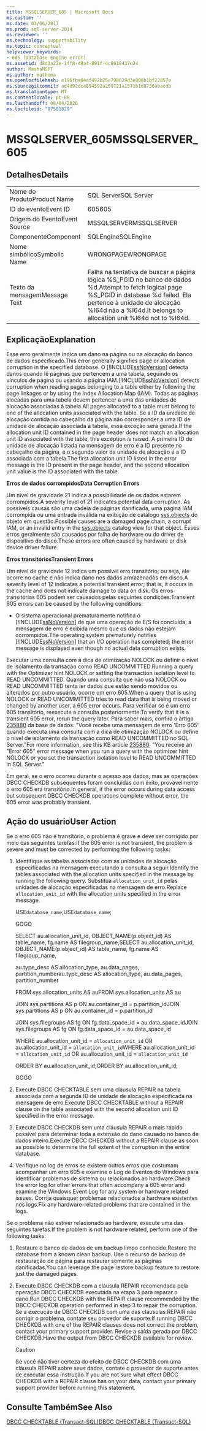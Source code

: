 ```yaml
---
title: MSSQLSERVER_605 | Microsoft Docs
ms.custom: ''
ms.date: 03/06/2017
ms.prod: sql-server-2014
ms.reviewer: ''
ms.technology: supportability
ms.topic: conceptual
helpviewer_keywords:
- 605 (Database Engine error)
ms.assetid: d8d3a22e-1ff8-48a4-891f-4c8619437e24
author: MashaMSFT
ms.author: mathoma
ms.openlocfilehash: e196fba84af492b25e798629d3e808b1bf22857e
ms.sourcegitcommit: ad4d92dce894592a259721a1571b1d8736abacdb
ms.translationtype: MT
ms.contentlocale: pt-BR
ms.lasthandoff: 08/04/2020
ms.locfileid: "87581829"
---
```

# <a name="mssqlserver_605"></a><span data-ttu-id="4f328-102">MSSQLSERVER_605</span><span class="sxs-lookup"><span data-stu-id="4f328-102">MSSQLSERVER_605</span></span>
    
## <a name="details"></a><span data-ttu-id="4f328-103">Detalhes</span><span class="sxs-lookup"><span data-stu-id="4f328-103">Details</span></span>  
  
|||  
|-|-|  
|<span data-ttu-id="4f328-104">Nome do Produto</span><span class="sxs-lookup"><span data-stu-id="4f328-104">Product Name</span></span>|<span data-ttu-id="4f328-105">SQL Server</span><span class="sxs-lookup"><span data-stu-id="4f328-105">SQL Server</span></span>|  
|<span data-ttu-id="4f328-106">ID do evento</span><span class="sxs-lookup"><span data-stu-id="4f328-106">Event ID</span></span>|<span data-ttu-id="4f328-107">605</span><span class="sxs-lookup"><span data-stu-id="4f328-107">605</span></span>|  
|<span data-ttu-id="4f328-108">Origem do Evento</span><span class="sxs-lookup"><span data-stu-id="4f328-108">Event Source</span></span>|<span data-ttu-id="4f328-109">MSSQLSERVER</span><span class="sxs-lookup"><span data-stu-id="4f328-109">MSSQLSERVER</span></span>|  
|<span data-ttu-id="4f328-110">Componente</span><span class="sxs-lookup"><span data-stu-id="4f328-110">Component</span></span>|<span data-ttu-id="4f328-111">SQLEngine</span><span class="sxs-lookup"><span data-stu-id="4f328-111">SQLEngine</span></span>|  
|<span data-ttu-id="4f328-112">Nome simbólico</span><span class="sxs-lookup"><span data-stu-id="4f328-112">Symbolic Name</span></span>|<span data-ttu-id="4f328-113">WRONGPAGE</span><span class="sxs-lookup"><span data-stu-id="4f328-113">WRONGPAGE</span></span>|  
|<span data-ttu-id="4f328-114">Texto da mensagem</span><span class="sxs-lookup"><span data-stu-id="4f328-114">Message Text</span></span>|<span data-ttu-id="4f328-115">Falha na tentativa de buscar a página lógica %S_PGID no banco de dados %d.</span><span class="sxs-lookup"><span data-stu-id="4f328-115">Attempt to fetch logical page %S_PGID in database %d failed.</span></span> <span data-ttu-id="4f328-116">Ela pertence à unidade de alocação %I64d não a %I64d.</span><span class="sxs-lookup"><span data-stu-id="4f328-116">It belongs to allocation unit %I64d not to %I64d.</span></span>|  
  
## <a name="explanation"></a><span data-ttu-id="4f328-117">Explicação</span><span class="sxs-lookup"><span data-stu-id="4f328-117">Explanation</span></span>  
 <span data-ttu-id="4f328-118">Esse erro geralmente indica um dano na página ou na alocação do banco de dados especificado.</span><span class="sxs-lookup"><span data-stu-id="4f328-118">This error generally signifies page or allocation corruption in the specified database.</span></span> <span data-ttu-id="4f328-119">O [!INCLUDE[ssNoVersion](../../includes/ssnoversion-md.md)] detecta danos quando lê páginas que pertencem a uma tabela, seguindo os vínculos de página ou usando a página IAM.</span><span class="sxs-lookup"><span data-stu-id="4f328-119">[!INCLUDE[ssNoVersion](../../includes/ssnoversion-md.md)] detects corruption when reading pages belonging to a table either by following the page linkages or by using the Index Allocation Map (IAM).</span></span> <span data-ttu-id="4f328-120">Todas as páginas alocadas para uma tabela devem pertencer a uma das unidades de alocação associadas à tabela.</span><span class="sxs-lookup"><span data-stu-id="4f328-120">All pages allocated to a table must belong to one of the allocation units associated with the table.</span></span> <span data-ttu-id="4f328-121">Se a ID da unidade de alocação contida no cabeçalho da página não corresponder a uma ID de unidade de alocação associada à tabela, essa exceção será gerada.</span><span class="sxs-lookup"><span data-stu-id="4f328-121">If the allocation unit ID contained in the page header does not match an allocation unit ID associated with the table, this exception is raised.</span></span> <span data-ttu-id="4f328-122">A primeira ID de unidade de alocação listada na mensagem de erro é a ID presente no cabeçalho da página, e o segundo valor da unidade de alocação é a ID associada com a tabela.</span><span class="sxs-lookup"><span data-stu-id="4f328-122">The first allocation unit ID listed in the error message is the ID present in the page header, and the second allocation unit value is the ID associated with the table.</span></span>  
  
 <span data-ttu-id="4f328-123">**Erros de dados corrompidos**</span><span class="sxs-lookup"><span data-stu-id="4f328-123">**Data Corruption Errors**</span></span>  
  
 <span data-ttu-id="4f328-124">Um nível de gravidade 21 indica a possibilidade de os dados estarem corrompidos.</span><span class="sxs-lookup"><span data-stu-id="4f328-124">A severity level of 21 indicates potential data corruption.</span></span> <span data-ttu-id="4f328-125">As possíveis causas são uma cadeia de páginas danificada, uma página IAM corrompida ou uma entrada inválida na exibição de catálogo [sys.objects](/sql/relational-databases/system-catalog-views/sys-objects-transact-sql) do objeto em questão.</span><span class="sxs-lookup"><span data-stu-id="4f328-125">Possible causes are a damaged page chain, a corrupt IAM, or an invalid entry in the [sys.objects](/sql/relational-databases/system-catalog-views/sys-objects-transact-sql) catalog view for that object.</span></span> <span data-ttu-id="4f328-126">Esses erros geralmente são causados por falha de hardware ou do driver de dispositivo do disco.</span><span class="sxs-lookup"><span data-stu-id="4f328-126">These errors are often caused by hardware or disk device driver failure.</span></span>  
  
 <span data-ttu-id="4f328-127">**Erros transitórios**</span><span class="sxs-lookup"><span data-stu-id="4f328-127">**Transient Errors**</span></span>  
  
 <span data-ttu-id="4f328-128">Um nível de gravidade 12 indica um possível erro transitório; ou seja, ele ocorre no cache e não indica dano nos dados armazenados em disco.</span><span class="sxs-lookup"><span data-stu-id="4f328-128">A severity level of 12 indicates a potential transient error; that is, it occurs in the cache and does not indicate damage to data on disk.</span></span> <span data-ttu-id="4f328-129">Os erros transitórios 605 podem ser causados pelas seguintes condições:</span><span class="sxs-lookup"><span data-stu-id="4f328-129">Transient 605 errors can be caused by the following conditions:</span></span>  
  
-   <span data-ttu-id="4f328-130">O sistema operacional prematuramente notifica o [!INCLUDE[ssNoVersion](../../includes/ssnoversion-md.md)] de que uma operação de E/S foi concluída; a mensagem de erro é exibida mesmo que os dados não estejam corrompidos.</span><span class="sxs-lookup"><span data-stu-id="4f328-130">The operating system prematurely notifies [!INCLUDE[ssNoVersion](../../includes/ssnoversion-md.md)] that an I/O operation has completed; the error message is displayed even though no actual data corruption exists.</span></span>  
  
 <span data-ttu-id="4f328-131">Executar uma consulta com a dica de otimização NOLOCK ou definir o nível de isolamento da transação como READ UNCOMMITTED.</span><span class="sxs-lookup"><span data-stu-id="4f328-131">Running a query with the Optimizer hint NOLOCK or setting the transaction isolation level to READ UNCOMMITTED.</span></span> <span data-ttu-id="4f328-132">Quando uma consulta que não usa NOLOCK ou READ UNCOMMITTED tenta ler dados que estão sendo movidos ou alterados por outro usuário, ocorre um erro 605.</span><span class="sxs-lookup"><span data-stu-id="4f328-132">When a query that is using NOLOCK or READ UNCOMMITTED tries to read data that is being moved or changed by another user, a 605 error occurs.</span></span> <span data-ttu-id="4f328-133">Para verificar se é um erro 605 transitório, reexecute a consulta posteriormente.</span><span class="sxs-lookup"><span data-stu-id="4f328-133">To verify that it is a transient 605 error, rerun the query later.</span></span> <span data-ttu-id="4f328-134">Para saber mais, confira o artigo [235880](https://support.microsoft.com/kb/235880/en-us) da base de dados: "Você recebe uma mensagem de erro 'Erro 605' quando executa uma consulta com a dica de otimização NOLOCK ou define o nível de isolamento da transação como READ UNCOMMITTED no SQL Server."</span><span class="sxs-lookup"><span data-stu-id="4f328-134">For more information, see this KB article [235880](https://support.microsoft.com/kb/235880/en-us): "You receive an "Error 605" error message when you run a query with the optimizer hint NOLOCK or you set the transaction isolation level to READ UNCOMMITTED in SQL Server."</span></span>  
  
 <span data-ttu-id="4f328-135">Em geral, se o erro ocorreu durante o acesso aos dados, mas as operações DBCC CHECKDB subsequentes foram concluídas com êxito, provavelmente o erro 605 era transitório.</span><span class="sxs-lookup"><span data-stu-id="4f328-135">In general, if the error occurs during data access but subsequent DBCC CHECKDB operations complete without error, the 605 error was probably transient.</span></span>  
  
## <a name="user-action"></a><span data-ttu-id="4f328-136">Ação do usuário</span><span class="sxs-lookup"><span data-stu-id="4f328-136">User Action</span></span>  
 <span data-ttu-id="4f328-137">Se o erro 605 não é transitório, o problema é grave e deve ser corrigido por meio das seguintes tarefas:</span><span class="sxs-lookup"><span data-stu-id="4f328-137">If the 605 error is not transient, the problem is severe and must be corrected by performing the following tasks:</span></span>  
  
1.  <span data-ttu-id="4f328-138">Identifique as tabelas associadas com as unidades de alocação especificadas na mensagem executando a consulta a seguir.</span><span class="sxs-lookup"><span data-stu-id="4f328-138">Identify the tables associated with the allocation units specified in the message by running the following query.</span></span> <span data-ttu-id="4f328-139">Substitua `allocation_unit_id` pelas unidades de alocação especificadas na mensagem de erro.</span><span class="sxs-lookup"><span data-stu-id="4f328-139">Replace `allocation_unit_id` with the allocation units specified in the error message.</span></span>  
  
     <span data-ttu-id="4f328-140">USE`database_name`;</span><span class="sxs-lookup"><span data-stu-id="4f328-140">USE`database_name`;</span></span>  
  
     <span data-ttu-id="4f328-141">GO</span><span class="sxs-lookup"><span data-stu-id="4f328-141">GO</span></span>  
  
     <span data-ttu-id="4f328-142">SELECT au.allocation_unit_id, OBJECT_NAME(p.object_id) AS table_name, fg.name AS filegroup_name,</span><span class="sxs-lookup"><span data-stu-id="4f328-142">SELECT au.allocation_unit_id, OBJECT_NAME(p.object_id) AS table_name, fg.name AS filegroup_name,</span></span>  
  
     <span data-ttu-id="4f328-143">au.type_desc AS allocation_type, au.data_pages, partition_number</span><span class="sxs-lookup"><span data-stu-id="4f328-143">au.type_desc AS allocation_type, au.data_pages, partition_number</span></span>  
  
     <span data-ttu-id="4f328-144">FROM sys.allocation_units AS au</span><span class="sxs-lookup"><span data-stu-id="4f328-144">FROM sys.allocation_units AS au</span></span>  
  
     <span data-ttu-id="4f328-145">JOIN sys.partitions AS p ON au.container_id = p.partition_id</span><span class="sxs-lookup"><span data-stu-id="4f328-145">JOIN sys.partitions AS p ON au.container_id = p.partition_id</span></span>  
  
     <span data-ttu-id="4f328-146">JOIN sys.filegroups AS fg ON fg.data_space_id = au.data_space_id</span><span class="sxs-lookup"><span data-stu-id="4f328-146">JOIN sys.filegroups AS fg ON fg.data_space_id = au.data_space_id</span></span>  
  
     <span data-ttu-id="4f328-147">WHERE au.allocation_unit_id = `allocation_unit_id` OR au.allocation_unit_id = `allocation_unit_id`</span><span class="sxs-lookup"><span data-stu-id="4f328-147">WHERE au.allocation_unit_id = `allocation_unit_id` OR au.allocation_unit_id = `allocation_unit_id`</span></span>  
  
     <span data-ttu-id="4f328-148">ORDER BY au.allocation_unit_id;</span><span class="sxs-lookup"><span data-stu-id="4f328-148">ORDER BY au.allocation_unit_id;</span></span>  
  
     <span data-ttu-id="4f328-149">GO</span><span class="sxs-lookup"><span data-stu-id="4f328-149">GO</span></span>  
  
2.  <span data-ttu-id="4f328-150">Execute DBCC CHECKTABLE sem uma cláusula REPAIR na tabela associada com a segunda ID de unidade de alocação especificada na mensagem de erro.</span><span class="sxs-lookup"><span data-stu-id="4f328-150">Execute DBCC CHECKTABLE without a REPAIR clause on the table associated with the second allocation unit ID specified in the error message.</span></span>  
  
3.  <span data-ttu-id="4f328-151">Execute DBCC CHECKDB sem uma cláusula REPAIR o mais rápido possível para determinar toda a extensão do dano causado no banco de dados inteiro.</span><span class="sxs-lookup"><span data-stu-id="4f328-151">Execute DBCC CHECKDB without a REPAIR clause as soon as possible to determine the full extent of the corruption in the entire database.</span></span>  
  
4.  <span data-ttu-id="4f328-152">Verifique no log de erros se existem outros erros que costumam acompanhar um erro 605 e examine o Log de Eventos do Windows para identificar problemas de sistema ou relacionados ao hardware.</span><span class="sxs-lookup"><span data-stu-id="4f328-152">Check the error log for other errors that often accompany a 605 error and examine the Windows Event Log for any system or hardware related issues.</span></span> <span data-ttu-id="4f328-153">Corrija quaisquer problemas relacionados a hardware existentes nos logs.</span><span class="sxs-lookup"><span data-stu-id="4f328-153">Fix any hardware-related problems that are contained in the logs.</span></span>  
  
 <span data-ttu-id="4f328-154">Se o problema não estiver relacionado ao hardware, execute uma das seguintes tarefas:</span><span class="sxs-lookup"><span data-stu-id="4f328-154">If the problem is not hardware related, perform one of the following tasks:</span></span>  
  
1.  <span data-ttu-id="4f328-155">Restaure o banco de dados de um backup limpo conhecido.</span><span class="sxs-lookup"><span data-stu-id="4f328-155">Restore the database from a known clean backup.</span></span> <span data-ttu-id="4f328-156">Use o recurso de backup de restauração de página para restaurar somente as páginas danificadas.</span><span class="sxs-lookup"><span data-stu-id="4f328-156">You can leverage the page restore backup feature to restore just the damaged pages.</span></span>  
  
2.  <span data-ttu-id="4f328-157">Execute DBCC CHECKDB com a cláusula REPAIR recomendada pela operação DBCC CHECKDB executada na etapa 3 para reparar o dano.</span><span class="sxs-lookup"><span data-stu-id="4f328-157">Run DBCC CHECKDB with the REPAIR clause recommended by the DBCC CHECKDB operation performed in step 3 to repair the corruption.</span></span> <span data-ttu-id="4f328-158">Se a execução de DBCC CHECKDB com uma das cláusulas REPAIR não corrigir o problema, contate seu provedor de suporte.</span><span class="sxs-lookup"><span data-stu-id="4f328-158">If running DBCC CHECKDB with one of the REPAIR clauses does not correct the problem, contact your primary support provider.</span></span> <span data-ttu-id="4f328-159">Revise a saída gerada por DBCC CHECKDB.</span><span class="sxs-lookup"><span data-stu-id="4f328-159">Have the output from DBCC CHECKDB available for review.</span></span>  
  
    > [!CAUTION]  
    >  <span data-ttu-id="4f328-160">Se você não tiver certeza do efeito de DBCC CHECKDB com uma cláusula REPAIR sobre seus dados, contate o provedor de suporte antes de executar essa instrução.</span><span class="sxs-lookup"><span data-stu-id="4f328-160">If you are not sure what effect DBCC CHECKDB with a REPAIR clause has on your data, contact your primary support provider before running this statement.</span></span>  
  
## <a name="see-also"></a><span data-ttu-id="4f328-161">Consulte Também</span><span class="sxs-lookup"><span data-stu-id="4f328-161">See Also</span></span>  
 [<span data-ttu-id="4f328-162">DBCC CHECKTABLE &#40;Transact-SQL&#41;</span><span class="sxs-lookup"><span data-stu-id="4f328-162">DBCC CHECKTABLE &#40;Transact-SQL&#41;</span></span>](/sql/t-sql/database-console-commands/dbcc-checktable-transact-sql)  
  
  
